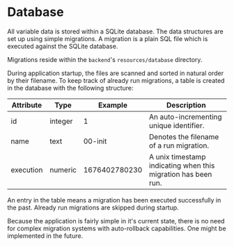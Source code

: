 # Database

All variable data is stored within a SQLite database. The data structures are set up using
simple migrations. A migration is a plain SQL file which is executed against the SQLite database.

Migrations reside within the `backend`'s `resources/database` directory.

During application startup, the files are scanned and sorted in natural order by their filename.
To keep track of already run migrations, a table is created in the database with the following structure:

| Attribute | Type | Example | Description |
| --- | --- | --- | --- |
| id | integer | 1 | An auto-incrementing unique identifier. |
| name | text | 00-init | Denotes the filename of a run migration. |
| execution | numeric | 1676402780230 | A unix timestamp indicating when this migration has been run. |

An entry in the table means a migration has been executed successfully in the past.
Already run migrations are skipped during startup.

Because the application is fairly simple in it's current state, there is no need for complex migration
systems with auto-rollback capabilities. One might be implemented in the future.
